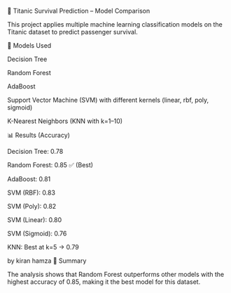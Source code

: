 🚢 Titanic Survival Prediction – Model Comparison

This project applies multiple machine learning classification models on the Titanic dataset to predict passenger survival.

🔹 Models Used

Decision Tree

Random Forest

AdaBoost

Support Vector Machine (SVM) with different kernels (linear, rbf, poly, sigmoid)

K-Nearest Neighbors (KNN with k=1–10)

📊 Results (Accuracy)

Decision Tree: 0.78

Random Forest: 0.85 ✅ (Best)

AdaBoost: 0.81

SVM (RBF): 0.83

SVM (Poly): 0.82

SVM (Linear): 0.80

SVM (Sigmoid): 0.76

KNN: Best at k=5 → 0.79

by kiran hamza
📝 Summary

The analysis shows that Random Forest outperforms other models with the highest accuracy of 0.85, making it the best model for this dataset.

